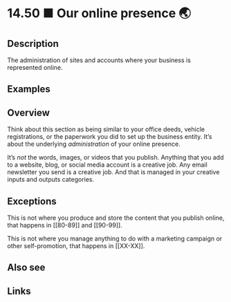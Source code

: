 # 14.50 ■ Our online presence 🌏

## Description

The administration of sites and accounts where your business is represented online.

## Examples

## Overview

Think about this section as being similar to your office deeds, vehicle registrations, or the paperwork you did to set up the business entity. It’s about the underlying _administration_ of your online presence.

It’s _not_ the words, images, or videos that you publish. Anything that you add to a website, blog, or social media account is a creative job. Any email newsletter you send is a creative job. And that is managed in your creative inputs and outputs categories.

## Exceptions

This is not where you produce and store the content that you publish online, that happens in [[80-89]] and [[90-99]].

This is not where you manage anything to do with a marketing campaign or other self-promotion, that happens in [[XX-XX]].

## Also see


## Links
